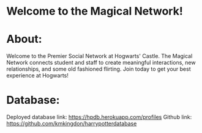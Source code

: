 # Welcome to the Magical Network!

# About:
Welcome to the Premier Social Network at Hogwarts' Castle. The Magical Network connects student and staff to create meaningful interactions, new relationships, and some old fashioned flirting. Join today to get your best experience at Hogwarts!

# Database:

Deployed database link: https://hpdb.herokuapp.com/profiles
Github link: https://github.com/kmkingdon/harrypotterdatabase
